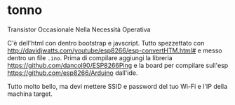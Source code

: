 # tonno
Transistor Occasionale Nella Necessità Operativa

C'è dell'html con dentro bootstrap e javscript. Tutto spezzettato con http://davidjwatts.com/youtube/esp8266/esp-convertHTM.html# e messo dentro un file `.ino`. Prima di compilare aggiungi la libreria https://github.com/dancol90/ESP8266Ping e la board per compilare sull'esp https://github.com/esp8266/Arduino dall'ide.

Tutto molto bello, ma devi mettere SSID e password del tuo Wi-Fi e l'IP della machina target.